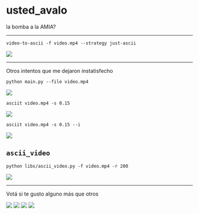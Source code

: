 # usted_avalo

la bomba a la AMIA?

---

`video-to-ascii -f video.mp4 --strategy just-ascii`

![](gifs/video-to-ascii.gif)

---

Otros intentos que me dejaron instatisfecho

`python main.py --file video.mp4`

![](gifs/ptgms.gif)

`asciit video.mp4 -s 0.15`

![](gifs/asciit.gif)

`asciit video.mp4 -s 0.15 --i`

![](gifs/asciit-inverted.gif)

## `ascii_video`

`python libs/ascii_video.py -f video.mp4 -r 200`

![](gifs/ascii_video.gif)

---

Votá si te gusto alguno más que otros

[![](https://api.gh-polls.com/poll/01EJCV0VTR23SEY4EXCEG5HRXS/video-to-ascii)](https://api.gh-polls.com/poll/01EJCV0VTR23SEY4EXCEG5HRXS/video-to-ascii/vote)
[![](https://api.gh-polls.com/poll/01EJCV0VTR23SEY4EXCEG5HRXS/ptgms)](https://api.gh-polls.com/poll/01EJCV0VTR23SEY4EXCEG5HRXS/ptgms/vote)
[![](https://api.gh-polls.com/poll/01EJCV0VTR23SEY4EXCEG5HRXS/asciit)](https://api.gh-polls.com/poll/01EJCV0VTR23SEY4EXCEG5HRXS/asciit/vote)
[![](https://api.gh-polls.com/poll/01EJCV0VTR23SEY4EXCEG5HRXS/ascii_video)](https://api.gh-polls.com/poll/01EJCV0VTR23SEY4EXCEG5HRXS/ascii_video/vote)
